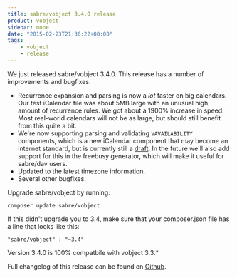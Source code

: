 ```yaml
---
title: sabre/vobject 3.4.0 release
product: vobject
sidebar: none
date: "2015-02-23T21:36:22+00:00"
tags:
    - vobject
    - release
---
```


We just released sabre/vobject 3.4.0. This release has a number of
improvements and bugfixes.

* Recurrence expansion and parsing is now a *lot* faster on big calendars.
  Our test iCalendar file was about 5MB large with an unusual high amount
  of recurrence rules. We got about a 1900% increase in speed. Most
  real-world calendars will not be as large, but should still benefit from
  this quite a bit.
* We're now supporting parsing and validating `VAVAILABILITY` components,
  which is a new iCalendar component that may become an internet standard,
  but is currently still a [draft][2]. In the future we'll also add support
  for this in the freebusy generator, which will make it useful for sabre/dav
  users.
* Updated to the latest timezone information.
* Several other bugfixes.

Upgrade sabre/vobject by running:

    composer update sabre/vobject

If this didn't upgrade you to 3.4, make sure that your composer.json file
has a line that looks like this:

    "sabre/vobject" : "~3.4"

Version 3.4.0 is 100% compatbile with vobject 3.3.*

Full changelog of this release can be found on [Github][1].

[1]: https://github.com/fruux/sabre-vobject/blob/3.4.0/ChangeLog.md
[2]: https://tools.ietf.org/html/draft-daboo-calendar-availability
